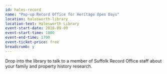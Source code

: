 ```yaml
---
id: hales-record
name: "Pop-up Record Office for Heritage Open Days"
location: halesworth-library
location-text: Halesworth Library
event-start-date: 2018-09-09
event-start-time: 1000
event-end-time: 1700
event-ticket-price: free
breadcrumb: y
---
```


Drop into the library to talk to a member of Suffolk Record Office staff about your family and property history research.
